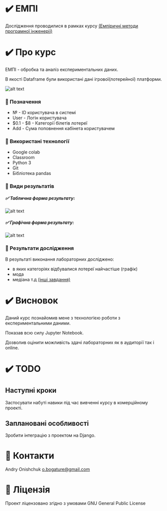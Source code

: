 # :heavy_check_mark: ЕМПІ
Дослідження проводилися в рамках курсу [(Емпіричні методи програмної інженерії)](https://gitlab.com/targetflow/emise)

# :heavy_check_mark: Про курс
ЕМПІ - обробка та аналіз експериментальних даних.

В якості Dataframe були використані дані ігрової(лотерейної) платформи. 

![alt text](https://raw.githubusercontent.com/bogature/ResearchLottery/master/img/all_info.jpg)

### :large_orange_diamond: Позначення
- № - ID користувача в системі
- User - Логін користувача
- $0.1 - $8 - Категорії білетів лотереї
- Add - Сума поповнення кабінета користувачем

### :large_orange_diamond: Використані технології
- Google colab
- Classroom
- Python 3
- Git
- Бібліотека pandas

### :large_orange_diamond: Види результатів 

##### :white_check_mark: Таблична форма результату:
![alt text](https://raw.githubusercontent.com/bogature/ResearchLottery/master/img/table.jpg)

##### :white_check_mark: Графічна форма результату:
![alt text](https://raw.githubusercontent.com/bogature/ResearchLottery/master/img/graph.jpg)

### :large_orange_diamond: Результати дослідження
В результаті виконання лабораторних досліджено:
- в яких категоріях відбувалися лотереї найчастіше (графік)
- мода
- медіана
т.д [(інші завдання)](https://colab.research.google.com/drive/1YL1zLUT_ToZLp6ZTJhodsFd6e3kSUusF)

# :heavy_check_mark: Висновок
Даний курс познайомив мене з технологією роботи з експериментальними даними. 

Показав всю силу Jupyter Notebook. 

Дозволив оцінити можливість здачі лабораторних як в аудиторії так і online.


# :heavy_check_mark: TODO

## Наступні кроки
Застосувати набуті навики під час вивченні курсу в комерційному проекті. 

## Заплановані особливості
Зробити інтеграцію з проектом на Django. 

# :speech_balloon: Контакти
Andry Onishchuk o.bogature@gmail.com

# :key: Ліцензія
Проект ліцензовано згідно з умовами GNU General Public License
